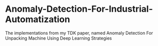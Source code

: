 # Anomaly-Detection-For-Industrial-Automatization
The implementations from my TDK paper, named Anomaly Detection For Unpacking Machine Using Deep Learning Strategies
